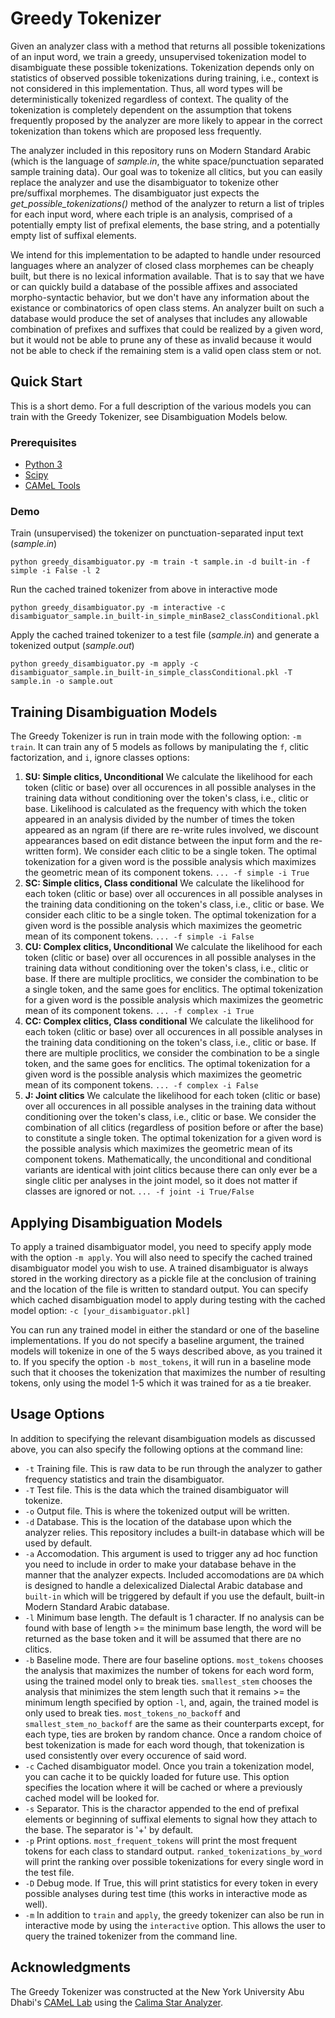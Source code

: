 # Greedy Tokenizer

Given an analyzer class with a method that returns all possible tokenizations of an input word, we train a greedy, unsupervised tokenization model to disambiguate these possible tokenizations. Tokenization depends only on statistics of observed possible tokenizations during training, i.e., context is not considered in this implementation. Thus, all word types will be deterministically tokenized regardless of context. The quality of the tokenization is completely dependent on the assumption that tokens frequently proposed by the analyzer are more likely to appear in the correct tokenization than tokens which are proposed less frequently.

The analyzer included in this repository runs on Modern Standard Arabic (which is the language of *sample.in*, the white space/punctuation separated sample training data). Our goal was to tokenize all clitics, but you can easily replace the analyzer and use the disambiguator to tokenize other pre/suffixal morphemes. The disambiguator just expects the *get_possible_tokenizations()* method of the analyzer to return a list of triples for each input word, where each triple is an analysis, comprised of a potentially empty list of prefixal elements, the base string, and a potentially empty list of suffixal elements.

We intend for this implementation to be adapted to handle under resourced languages where an analyzer of closed class morphemes can be cheaply built, but there is no lexical information available. That is to say that we have or can quickly build a database of the possible affixes and associated morpho-syntactic behavior, but we don't have any information about the existance or combinatorics of open class stems. An analyzer built on such a database would produce the set of analyses that includes any allowable combination of prefixes and suffixes that could be realized by a given word, but it would not be able to prune any of these as invalid because it would not be able to check if the remaining stem is a valid open class stem or not.

## Quick Start

This is a short demo. For a full description of the various models you can train with the Greedy Tokenizer, see Disambiguation Models below.

### Prerequisites

* [Python 3](https://www.python.org/downloads/)
* [Scipy](https://www.scipy.org)
* [CAMeL Tools](https://camel-tools.readthedocs.io/en/latest/)

### Demo

Train (unsupervised) the tokenizer on punctuation-separated input text (*sample.in*)

```python greedy_disambiguator.py -m train -t sample.in -d built-in -f simple -i False -l 2```

Run the cached trained tokenizer from above in interactive mode

```python greedy_disambiguator.py -m interactive -c disambiguator_sample.in_built-in_simple_minBase2_classConditional.pkl```

Apply the cached trained tokenizer to a test file (*sample.in*) and generate a tokenized output (*sample.out*)

```python greedy_disambiguator.py -m apply -c disambiguator_sample.in_built-in_simple_classConditional.pkl -T sample.in -o sample.out```

## Training Disambiguation Models

The Greedy Tokenizer is run in train mode with the following option: ```-m train```. It can train any of 5 models as follows by manipulating the ```f```, clitic factorization, and ```i```, ignore classes options:

1. **SU: Simple clitics, Unconditional** We calculate the likelihood for each token (clitic or base) over all occurences in all possible analyses in the training data without conditioning over the token's class, i.e., clitic or base. Likelihood is calculated as the frequency with which the token appeared in an analysis divided by the number of times the token appeared as an ngram (if there are re-write rules involved, we discount appearances based on edit distance between the input form and the re-written form). We consider each clitic to be a single token. The optimal tokenization for a given word is the possible analysis which maximizes the geometric mean of its component tokens. ```... -f simple -i True```
2. **SC: Simple clitics, Class conditional** We calculate the likelihood for each token (clitic or base) over all occurences in all possible analyses in the training data conditioning on the token's class, i.e., clitic or base. We consider each clitic to be a single token. The optimal tokenization for a given word is the possible analysis which maximizes the geometric mean of its component tokens. ```... -f simple -i False```
3. **CU: Complex clitics, Unconditional** We calculate the likelihood for each token (clitic or base) over all occurences in all possible analyses in the training data without conditioning over the token's class, i.e., clitic or base. If there are multiple proclitics, we consider the combination to be a single token, and the same goes for enclitics. The optimal tokenization for a given word is the possible analysis which maximizes the geometric mean of its component tokens. ```... -f complex -i True```
4. **CC: Complex clitics, Class conditional** We calculate the likelihood for each token (clitic or base) over all occurences in all possible analyses in the training data conditioning on the token's class, i.e., clitic or base. If there are multiple proclitics, we consider the combination to be a single token, and the same goes for enclitics. The optimal tokenization for a given word is the possible analysis which maximizes the geometric mean of its component tokens. ```... -f complex -i False```
5. **J: Joint clitics** We calculate the likelihood for each token (clitic or base) over all occurences in all possible analyses in the training data without conditioning over the token's class, i.e., clitic or base. We consider the combination of all clitics (regardless of position before or after the base) to constitute a single token. The optimal tokenization for a given word is the possible analysis which maximizes the geometric mean of its component tokens. Mathematically, the unconditional and conditional variants are identical with joint clitics because there can only ever be a single clitic per analyses in the joint model, so it does not matter if classes are ignored or not. ```... -f joint -i True/False```

## Applying Disambiguation Models

To apply a trained disambiguator model, you need to specify apply mode with the option ```-m apply```. You will also need to specify the cached trained disambiguator model you wish to use. A trained disambiguator is always stored in the working directory as a pickle file at the conclusion of training and the location of the file is written to standard output. You can specify which cached disambiguation model to apply during testing with the cached model option: ```-c [your_disambiguator.pkl]```

You can run any trained model in either the standard or one of the baseline implementations. If you do not specify a baseline argument, the trained models will tokenize in one of the 5 ways described above, as you trained it to. If you specify the option ```-b most_tokens```, it will run in a baseline mode such that it chooses the tokenization that maximizes the number of resulting tokens, only using the model 1-5 which it was trained for as a tie breaker.


## Usage Options

In addition to specifying the relevant disambiguation models as discussed above, you can also specify the following options at the command line:

* ```-t``` Training file. This is raw data to be run through the analyzer to gather frequency statistics and train the disambiguator.
* ```-T``` Test file. This is the data which the trained disambiguator will tokenize.
* ```-o``` Output file. This is where the tokenized output will be written.
* ```-d``` Database. This is the location of the database upon which the analyzer relies. This repository includes a built-in database which will be used by default.
* ```-a``` Accomodation. This argument is used to trigger any ad hoc function you need to include in order to make your database behave in the manner that the analyzer expects. Included accomodations are ```DA``` which is designed to handle a delexicalized Dialectal Arabic database and ```built-in``` which will be triggered by default if you use the default, built-in Modern Standard Arabic database.
* ```-l``` Minimum base length. The default is 1 character. If no analysis can be found with base of length >= the minimum base length, the word will be returned as the base token and it will be assumed that there are no clitics.
* ```-b``` Baseline mode. There are four baseline options. ```most_tokens``` chooses the analysis that maximizes the number of tokens for each word form, using the trained model only to break ties. ```smallest_stem``` chooses the analysis that minimizes the stem length such that it remains >= the minimum length specified by option ```-l```, and, again, the trained model is only used to break ties. ```most_tokens_no_backoff``` and ```smallest_stem_no_backoff``` are the same as their counterparts except, for each type, ties are broken by random chance. Once a random choice of best tokenization is made for each word though, that tokenization is used consistently over every occurence of said word.
* ```-c``` Cached disambiguator model. Once you train a tokenization model, you can cache it to be quickly loaded for future use. This option specifies the location where it will be cached or where a previously cached model will be looked for.
* ```-s``` Separator. This is the charactor appended to the end of prefixal elements or beginning of suffixal elements to signal how they attach to the base. The separator is '+' by default.
* ```-p``` Print options. ```most_frequent_tokens``` will print the most frequent tokens for each class to standard output. ```ranked_tokenizations_by_word``` will print the ranking over possible tokenizations for every single word in the test file.
* ```-D``` Debug mode. If True, this will print statistics for every token in every possible analyses during test time (this works in interactive mode as well).
* ```-m``` In addition to ```train``` and ```apply```, the greedy tokenizer can also be run in interactive mode by using the ```interactive``` option. This allows the user to query the trained tokenizer from the command line.

## Acknowledgments

The Greedy Tokenizer was constructed at the New York University Abu Dhabi's [CAMeL Lab](https://nyuad.nyu.edu/en/research/centers-labs-and-projects/computational-approaches-to-modeling-language-lab.html) using the [Calima Star Analyzer](https://calimastar.abudhabi.nyu.edu/#/analyzer).
